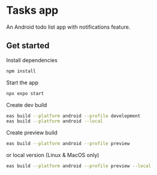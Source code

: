 # Tasks app

An Android todo list app with notifications feature.

## Get started

Install dependencies

   ```bash
   npm install
   ```

Start the app

   ```bash
   npx expo start
   ```

Create dev build
   ```bash
   eas build --platform android --profile development
   eas build --platform android --local
   ```

Create preview build

   ```bash
   eas build --platform android --profile preview
   ```

or local version (Linux & MacOS only)

   ```bash
   eas build --platform android --profile preview --local
   ```